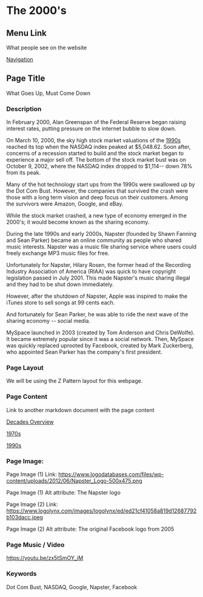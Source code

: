 # The 2000's

## Menu Link
What people see on the website

[Navigation](/content/sections/navbar.md)


## Page Title
What Goes Up, Must Come Down


### Description
In February 2000, Alan Greenspan of the Federal Reserve began raising interest rates,
putting pressure on the internet bubble to slow down.

On March 10, 2000, the sky high stock market valuations of the [1990s](/content/decades/1990s.md)
reached its top when the NASDAQ index peaked at $5,048.62. Soon after, concerns of a recession
started to build and the stock market began to experience a major sell off. The bottom
 of the stock market bust was on October 9, 2002, where the NASDAQ index dropped to
 $1,114-- down 78% from its peak.

Many of the hot technology start ups from the 1990s were swallowed up by the Dot Com Bust.
However, the companies that survived the crash were those with a long term vision
and deep focus on their customers. Among the survivors were Amazon, Google, and eBay.

While the stock market crashed, a new type of economy emerged in the 2000's; it
would become known as the sharing economy.

During the late 1990s and early 2000s, Napster (founded by Shawn Fanning and Sean Parker) became
an online community as people who shared music interests. Napster was a music file
sharing service where users could freely exchange MP3 music files for free.

Unfortunately for Napster, Hilary Rosen, the former head of the Recording Industry
Association of America (RIAA) was quick to have copyright legislation passed in July 2001.
This made Napster's music sharing illegal and they had to be shut down immediately.

However, after the shutdown of Napster, Apple was inspired to make the iTunes store to
sell songs at 99 cents each.

And fortunately for Sean Parker, he was able to ride the next wave of the sharing
economy -- social media.

MySpace launched in 2003 (created by Tom Anderson and Chris DeWolfe). It became extremely
popular since it was a social network. Then, MySpace was quickly replaced uprooted by
Facebook, created by Mark Zuckerberg, who appointed Sean Parker has the company's first president.



### Page Layout
We will be using the Z Pattern layout for this webpage.


### Page Content
Link to another markdown document with the page content

[Decades Overview](/content/decades)

[1970s](/content/decades/1990s.md)

[1990s](/content/decades/2010s.md)


### Page Image:

Page Image (1) Link:
https://www.logodatabases.com/files/wp-content/uploads/2012/06/Napster_Logo-500x475.png

Page Image (1) Alt attribute:
The Napster logo

Page Image (2) Link:
https://www.logolynx.com/images/logolynx/ed/ed21cf41058a819d12687792b103dacc.jpeg

Page Image (2) Alt attribute:
The original Facebook logo from 2005


### Page Music / Video

https://youtu.be/zx5tSmOY_iM


### Keywords
Dot Com Bust, NASDAQ, Google, Napster, Facebook